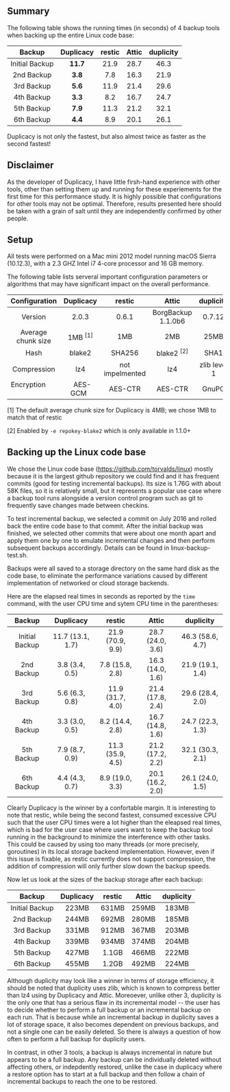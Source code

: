 ## Summary

The following table shows the running times (in seconds) of 4 backup tools when backing up the entire Linux code base:

| Backup             | Duplicacy |   restic   |   Attic    |  duplicity  | 
|:------------------:|:-------------:|:----------:|:----------:|:-----------:|
| Initial Backup     |   **11.7**      |    21.9    |    28.7    |     46.3    |
| 2nd Backup         |    **3.8**      |     7.8    |    16.3    |     21.9    |
| 3rd Backup         |    **5.6**      |    11.9    |    21.4    |     29.6    |
| 4th Backup         |    **3.3**      |     8.2    |    16.7    |     24.7    |
| 5th Backup         |    **7.9**      |    11.3    |    21.2    |     32.1    |
| 6th Backup         |    **4.4**      |     8.9    |    20.1    |     26.1    |

Duplicacy is not only the fastest, but also almost twice as faster as the second fastest!

## Disclaimer
As the developer of Duplicacy, I have little firsh-hand experience with other tools, other than setting them up and running for these experiements for the first time for this performance study.  It is highly possible that configurations for other tools may not be optimal.  Therefore, results presented here should be taken with a grain of salt until they are independently confirmed by other people.


## Setup

All tests were performed on a Mac mini 2012 model running macOS Sierra (10.12.3), with a 2.3 GHZ Intel i7 4-core processor and 16 GB memory.

The following table lists serveral important configuration parameters or algorithms that may have significant impact on the overall performance.

| Configuration      |   Duplicacy   |   restic              |   Attic    |  duplicity  | 
|:------------------:|:-------------:|:---------------------:|:----------:|:-----------:|
| Version            |   2.0.3      |    0.6.1               |    BorgBackup 1.1.0b6    |    0.7.12    |
| Average chunk size |     1MB <sup>[1]</sup>    |    1MB               |     2MB    |     25MB     |
| Hash               |     blake2    |    SHA256             |  blake2 <sup>[2]</sup>|  SHA1    |
| Compression        |    lz4        |    not impelmented    |    lz4     | zlib level 1|
| Encryption         |    AES-GCM    |   AES-CTR             |  AES-CTR   |  GnuPG      |

[1] The default average chunk size for Duplicacy is 4MB; we chose 1MB to match that of restic

[2] Enabled by `-e repokey-blake2` which is only available in 1.1.0+

## Backing up the Linux code base

We chose the Linux code base (https://github.com/torvalds/linux) mostly because it is the largest github repository we could find and it has frequent commits (good for testing incremental backups).  Its size is 1.76G with about 58K files, so it is relatively small, but it represents a popular use case where a backup tool runs alongside a version control program such as git to frequently save changes made between checkins.

To test incremental backup, we selected a commit on July 2016 and rolled back the entire code base to that commit. After the initial backup was finished, we selected other commits that were about one month apart and apply them one by one to emulate incremental changes and then perform subsequent backups accordingly.  Details can be found in linux-backup-test.sh.

Backups were all saved to a storage directory on the same hard disk as the code base, to eliminate the performance variations caused by different implementation of networked or cloud storage backends.

Here are the elapsed real times in seconds as reported by the `time` command, with the user CPU time and sytem CPU time in the parentheses:

| Backup             |   Duplicacy  |   restic   |   Attic    |  duplicity  | 
|:------------------:|:----------------:|:----------:|:----------:|:-----------:|
| Initial Backup     | 11.7 (13.1, 1.7) | 21.9 (70.9, 9.9) | 28.7 (24.0, 3.6) | 46.3 (58.6, 4.7) |
| 2nd Backup         | 3.8 (3.4, 0.5)   | 7.8 (15.8, 2.8)  | 16.3 (14.0, 1.6) | 21.9 (19.1, 1.4) |
| 3rd Backup         | 5.6 (6.3, 0.8)   | 11.9 (31.7, 4.0) | 21.4 (17.8, 2.4) | 29.6 (28.4, 2.0) |
| 4th Backup         | 3.3 (3.0, 0.5)   | 8.2 (14.4, 2.8)  | 16.7 (14.8, 1.6) | 24.7 (22.3, 1.3) |
| 5th Backup         | 7.9 (8.7, 0.9)   | 11.3 (35.9, 4.5) | 21.2 (17.2, 2.2) | 32.1 (30.3, 2.1) |
| 6th Backup         | 4.4 (4.3, 0.7)   | 8.9 (19.0, 3.3)  | 20.1 (16.2, 2.0) | 26.1 (24.0, 1.5) |

Clearly Duplicacy is the winner by a confortable margin.  It is interesting to note that restic, while being the second fastest, consumed excessive CPU such that the user CPU times were a lot higher than the eleapsed real times, which is bad for the user case where users want to keep the backup tool running in the background to minimize the interference with other tasks.  This could be caused by using too many threads (or more precisely, goroutines) in its local storage backend implementation.  However, even if this issue is fixable, as restic currently does not support compression, the addition of compression will only further slow down the backup speeds.

Now let us look at the sizes of the backup storage after each backup:

| Backup             |   Duplicacy  |   restic   |   Attic    |  duplicity  | 
|:------------------:|:----------------:|:----------:|:----------:|:-----------:|
| Initial Backup     | 223MB | 631MB | 259MB | 183MB |
| 2nd Backup         | 244MB | 692MB | 280MB | 185MB |
| 3rd Backup         | 331MB | 912MB | 367MB | 203MB |
| 4th Backup         | 339MB | 934MB | 374MB | 204MB |
| 5th Backup         | 427MB | 1.1GB | 466MB | 222MB |
| 6th Backup         | 455MB | 1.2GB | 492MB | 224MB |

Although duplicity may look like a winner in terms of storage efficiency, it should be noted that duplicity uses zlib, which is known to compress better than lz4 using by Duplicacy and Attic.  Moreoever, unlike other 3, duplicity is the only one that has a serious flaw in its incremental model -- the user has to decide whether to perform a full backup or an incremental backup on each run.  That is because while an incremental backup in duplicity saves a lot of storage space, it also becomes dependent on previous backups, and not a single one can be easily deleted.  So there is always a question of how often to perform a full backup for duplicity users.

In contrast, in other 3 tools, a backup is always incremental in nature but appears to be a full backup.  Any backup can be individually deleted without affecting others, or indepdently restored, unlike the case in duplicacy where a restore option has to start at a full backup and then follow a chain of incremental backups to reach the one to be restored.
